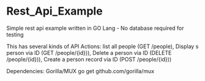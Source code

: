 # Rest_Api_Example
Simple rest api example written in GO Lang - No database required for testing

 This has several kinds of API Actions: 
      list all people (GET /people), 
      Display s person via ID (GET /people/{id})),
      Delete a person via ID (DELETE /people/{id})), 
      Create a person record via ID (POST /people/{id}))

 Dependencies: Gorilla/MUX
  go get github.com/gorilla/mux

